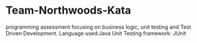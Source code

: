 # Team-Northwoods-Kata
programming assessment focusing on business logic, unit testing and Test Driven Development.
Language used:Java
Unit Testing framework: JUnit
